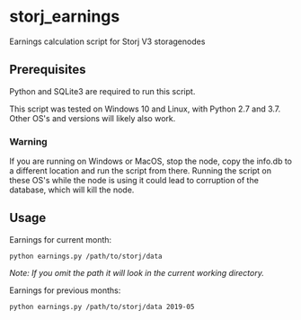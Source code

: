 # storj_earnings
Earnings calculation script for Storj V3 storagenodes

## Prerequisites
Python and SQLite3 are required to run this script.

This script was tested on Windows 10 and Linux, with Python 2.7 and 3.7. 
Other OS's and versions will likely also work.

### Warning
If you are running on Windows or MacOS, stop the node, copy the info.db to a different location and run the script from there. Running the script on these OS's while the node is using it could lead to corruption of the database, which will kill the node.

## Usage
Earnings for current month:
```
python earnings.py /path/to/storj/data
```
_Note: If you omit the path it will look in the current working directory._


Earnings for previous months:
```
python earnings.py /path/to/storj/data 2019-05
```

